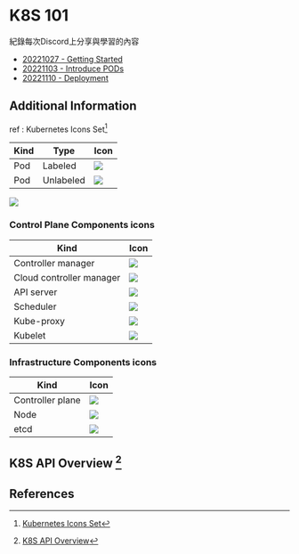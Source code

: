 # K8S 101

紀錄每次Discord上分享與學習的內容

- [20221027 - Getting Started](20221027_GettingStarted/README.md)
- [20221103 - Introduce PODs](20221103_Pods/README.md)
- [20221110 - Deployment](20221110_Deployment/README.md)

## Additional Information
ref : Kubernetes Icons Set[^1]

| Kind  | Type       | Icon                             |
|-------|------------|----------------------------------|
|  Pod  | Labeled    | ![](https://github.com/kubernetes/community/raw/master/icons/png/resources/labeled/pod-128.png)       |
|  Pod  | Unlabeled  | ![](https://github.com/kubernetes/community/blob/master/icons/png/resources/unlabeled/pod-128.png?raw=true)     |

![](https://d33wubrfki0l68.cloudfront.net/2475489eaf20163ec0f54ddc1d92aa8d4c87c96b/e7c81/images/docs/components-of-kubernetes.svg)
### Control Plane Components icons

| Kind  |  Icon                             |
|-------|----------------------------------|
|  Controller manager  | ![](https://github.com/kubernetes/community/blob/master/icons/png/control_plane_components/labeled/c-m-128.png?raw=true)       |
|  Cloud controller manager  | ![](https://github.com/kubernetes/community/blob/master/icons/png/control_plane_components/labeled/c-c-m-128.png?raw=true)       |
|  API server  | ![](https://github.com/kubernetes/community/blob/master/icons/png/control_plane_components/labeled/api-128.png?raw=true)       |
|  Scheduler  | ![](https://github.com/kubernetes/community/blob/master/icons/png/control_plane_components/labeled/sched-128.png?raw=true)       |
|  Kube-proxy  | ![](https://github.com/kubernetes/community/blob/master/icons/png/control_plane_components/labeled/k-proxy-128.png?raw=true)       |
|  Kubelet  | ![](https://github.com/kubernetes/community/blob/master/icons/png/control_plane_components/labeled/kubelet-128.png?raw=true)       |


### Infrastructure Components icons
| Kind  |  Icon                             |
|-------|----------------------------------|
|  Controller plane  | ![](https://github.com/kubernetes/community/blob/master/icons/png/infrastructure_components/labeled/control-plane-128.png?raw=true)       |
|  Node  | ![](https://github.com/kubernetes/community/blob/master/icons/png/infrastructure_components/labeled/node-128.png?raw=true)       |
|  etcd  | ![](https://github.com/kubernetes/community/blob/master/icons/png/infrastructure_components/labeled/etcd-128.png?raw=true)       |

## K8S API Overview [^2]


## References
[^1]: [Kubernetes Icons Set](https://github.com/kubernetes/community/tree/master/icons)
[^2]: [K8S API Overview](https://kubernetes.io/docs/reference/generated/kubernetes-api/v1.25/#-strong-api-overview-strong-)